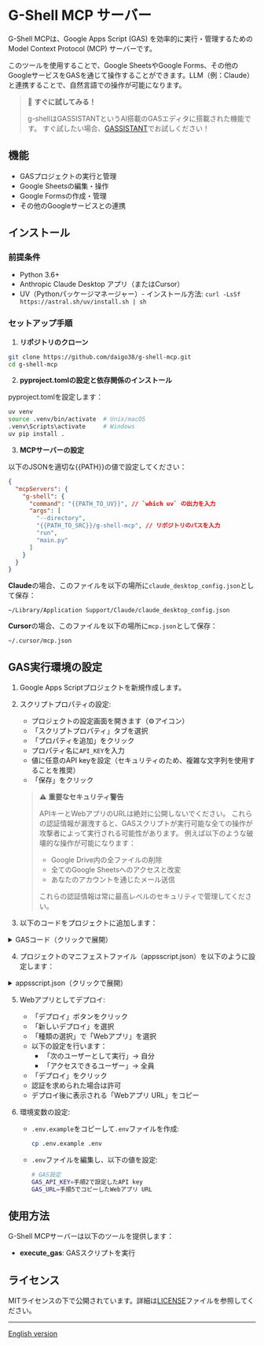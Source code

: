 # G-Shell MCP サーバー

G-Shell MCPは、Google Apps Script (GAS) を効率的に実行・管理するためのModel Context Protocol (MCP) サーバーです。

このツールを使用することで、Google SheetsやGoogle Forms、その他のGoogleサービスをGASを通じて操作することができます。LLM（例：Claude）と連携することで、自然言語での操作が可能になります。

> 🌟 **すぐに試してみる！**
>
> g-shellはGASSISTANTというAI搭載のGASエディタに搭載された機能です。
> すぐ試したい場合、[GASSISTANT](https://www.gassistant.app)でお試しください！

## 機能

- GASプロジェクトの実行と管理
- Google Sheetsの編集・操作
- Google Formsの作成・管理
- その他のGoogleサービスとの連携

## インストール

### 前提条件

- Python 3.6+
- Anthropic Claude Desktop アプリ（またはCursor）
- UV（Pythonパッケージマネージャー）- インストール方法: `curl -LsSf https://astral.sh/uv/install.sh | sh`

### セットアップ手順

1. **リポジトリのクローン**

```bash
git clone https://github.com/daigo38/g-shell-mcp.git
cd g-shell-mcp
```

2. **pyproject.tomlの設定と依存関係のインストール**

pyproject.tomlを設定します：
```bash
uv venv
source .venv/bin/activate  # Unix/macOS
.venv\Scripts\activate     # Windows
uv pip install .
```

3. **MCPサーバーの設定**

以下のJSONを適切な{{PATH}}の値で設定してください：

```json
{
  "mcpServers": {
    "g-shell": {
      "command": "{{PATH_TO_UV}}", // `which uv` の出力を入力
      "args": [
        "--directory",
        "{{PATH_TO_SRC}}/g-shell-mcp", // リポジトリのパスを入力
        "run",
        "main.py"
      ]
    }
  }
}
```

**Claude**の場合、このファイルを以下の場所に`claude_desktop_config.json`として保存：
```
~/Library/Application Support/Claude/claude_desktop_config.json
```

**Cursor**の場合、このファイルを以下の場所に`mcp.json`として保存：
```
~/.cursor/mcp.json
```

## GAS実行環境の設定

1. Google Apps Scriptプロジェクトを新規作成します。

2. スクリプトプロパティの設定:
   - プロジェクトの設定画面を開きます（⚙️アイコン）
   - 「スクリプトプロパティ」タブを選択
   - 「プロパティを追加」をクリック
   - プロパティ名に`API_KEY`を入力
   - 値に任意のAPI keyを設定（セキュリティのため、複雑な文字列を使用することを推奨）
   - 「保存」をクリック

   > ⚠️ **重要なセキュリティ警告**
   >
   > APIキーとWebアプリのURLは絶対に公開しないでください。
   > これらの認証情報が漏洩すると、GASスクリプトが実行可能な全ての操作が攻撃者によって実行される可能性があります。
   > 例えば以下のような破壊的な操作が可能になります：
   > - Google Drive内の全ファイルの削除
   > - 全てのGoogle Sheetsへのアクセスと改変
   > - あなたのアカウントを通じたメール送信
   > 
   > これらの認証情報は常に最高レベルのセキュリティで管理してください。

3. 以下のコードをプロジェクトに追加します：

<details>
<summary>GASコード（クリックで展開）</summary>

```javascript
function doPost(e) {
  // Get API key from script properties
  const scriptProperties = PropertiesService.getScriptProperties();
  const API_KEY = scriptProperties.getProperty('API_KEY');
  
  const spreadsheet = SpreadsheetApp.getActiveSpreadsheet();

  // Parse POST data as JSON
  const contents = JSON.parse(e.postData.contents);
  const apiKey = contents.apiKey;
  const data = contents.data;
  const code = data.code;
  const functionName = data.functionName;
  const args = data.args;
  const properties = data.properties || {};
{{ ... }}
```

</details>

4. プロジェクトのマニフェストファイル（appsscript.json）を以下のように設定します：

<details>
<summary>appsscript.json（クリックで展開）</summary>

```json
{
  "timeZone": "Asia/Tokyo",
  "dependencies": {
{{ ... }}
```

</details>

5. Webアプリとしてデプロイ:
   - 「デプロイ」ボタンをクリック
   - 「新しいデプロイ」を選択
   - 「種類の選択」で「Webアプリ」を選択
   - 以下の設定を行います：
     - 「次のユーザーとして実行」→ 自分
     - 「アクセスできるユーザー」→ 全員
   - 「デプロイ」をクリック
   - 認証を求められた場合は許可
   - デプロイ後に表示される「Webアプリ URL」をコピー

6. 環境変数の設定:
   - `.env.example`をコピーして`.env`ファイルを作成:
     ```bash
     cp .env.example .env
     ```
   - `.env`ファイルを編集し、以下の値を設定:
     ```bash
     # GAS設定
     GAS_API_KEY=手順2で設定したAPI key
     GAS_URL=手順5でコピーしたWebアプリ URL
     ```

## 使用方法

G-Shell MCPサーバーは以下のツールを提供します：
- **execute_gas**: GASスクリプトを実行

## ライセンス

MITライセンスの下で公開されています。詳細は[LICENSE](LICENSE)ファイルを参照してください。

---
[English version](README.md)
